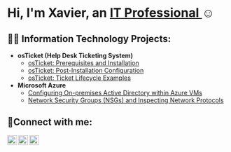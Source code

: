 <h1>Hi, I'm Xavier, an <a href="https://www.linkedin.com/in/xavier-gonzalez1/">IT Professional </a>☺</h1>

<h2>👨‍💻 Information Technology Projects:</h2>

- <b>osTicket (Help Desk Ticketing System)</b>
  - [osTicket: Prerequisites and Installation](https://github.com/XavierGonzalez1/osticket-prereqs)
  - [osTicket: Post-Installation Configuration](https://github.com/XavierGonzalez1/post-install-config)
  - [osTicket: Ticket Lifecycle Examples](https://github.com/XavierGonzalez1/ticket-lifecycle)
- <b>Microsoft Azure</b>
  - [Configuring On-premises Active Directory within Azure VMs](https://github.com/XavierGonzalez1/configure-ad)
  - [Network Security Groups (NSGs) and Inspecting Network Protocols](https://github.com/XavierGonzalez1/azure-network-protocols)

<h2>🤳Connect with me:</h2>

[<img align="left" alt="Josh | Twitter" width="22px" src="https://cdn.jsdelivr.net/npm/simple-icons@v3/icons/twitter.svg" />][twitter]
[<img align="left" alt="Josh | LinkedIn" width="22px" src="https://cdn.jsdelivr.net/npm/simple-icons@v3/icons/linkedin.svg" />][linkedin]
[<img align="left" alt="Josh | Instagram" width="22px" src="https://cdn.jsdelivr.net/npm/simple-icons@v3/icons/instagram.svg" />][instagram]

[twitter]: https://twitter.com/Josh
[instagram]: https://www.instagram.com/Josh
[linkedin]: https://linkedin.com/in/Josh
<!--
**XavierGonzalez1/XavierGonzalez1** is a ✨ _special_ ✨ repository because its `README.md` (this file) appears on your GitHub profile.

Here are some ideas to get you started:

- 🔭 I’m currently working on ...
- 🌱 I’m currently learning ...
- 👯 I’m looking to collaborate on ...
- 🤔 I’m looking for help with ...
- 💬 Ask me about ...
- 📫 How to reach me: ...
- 😄 Pronouns: ...
- ⚡ Fun fact: ...
-->
